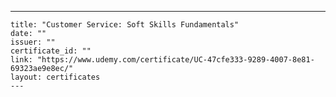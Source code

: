 ---
    title: "Customer Service: Soft Skills Fundamentals"
    date: ""
    issuer: ""
    certificate_id: ""
    link: "https://www.udemy.com/certificate/UC-47cfe333-9289-4007-8e81-69323ae9e8ec/"
    layout: certificates
    ---
    